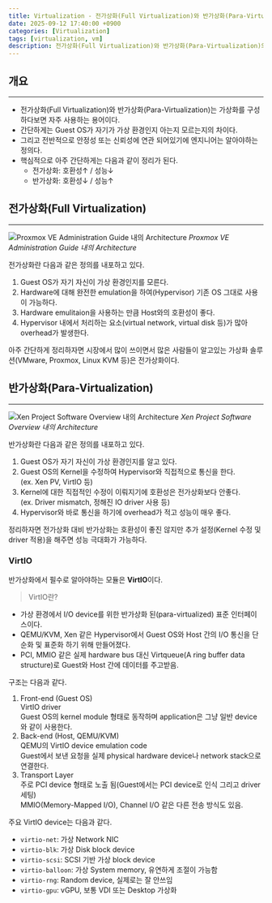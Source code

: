 ```yaml
---
title: Virtualization - 전가상화(Full Virtualization)와 반가상화(Para-Virtualization)의 차이
date: 2025-09-12 17:40:00 +0900
categories: [Virtualization]
tags: [virtualization, vm]
description: 전가상화(Full Virtualization)와 반가상화(Para-Virtualization)의 차이를 설명한다.
---
```


## 개요
---

* 전가상화(Full Virtualization)와 반가상화(Para-Virtualization)는 가상화를 구성하다보면 자주 사용하는 용어이다.
* 간단하게는 Guest OS가 자기가 가상 환경인지 아는지 모르는지의 차이다.
* 그리고 전반적으로 안정성 또는 신뢰성에 연관 되어있기에 엔지니어는 알아야하는 정의다.
* 핵심적으로 아주 간단하게는 다음과 같이 정리가 된다.
  - 전가상화: 호환성↑ / 성능↓
  - 반가상화: 호환성↓ / 성능↑

## 전가상화(Full Virtualization)
---

![Proxmox VE Administration Guide 내의 Architecture](/assets/img/post/virtualization/2025-09-12-virtualization-compare_fullvirtual_and_paravirtual/1.svg)
_Proxmox VE Administration Guide 내의 Architecture_

전가상화란 다음과 같은 정의를 내포하고 있다.

1. Guest OS가 자기 자신이 가상 환경인지를 모른다.
2. Hardware에 대해 완전한 emulation을 하여(Hypervisor) 기존 OS 그대로 사용이 가능하다.
3. Hardware emulitaion을 사용하는 만큼 Host와의 호환성이 좋다.
4. Hypervisor 내에서 처리하는 요소(virtual network, virtual disk 등)가 많아 overhead가 발생한다.

아주 간단하게 정리하자면 시장에서 많이 쓰이면서 많은 사람들이 알고있는 가상화 솔루션(VMware, Proxmox, Linux KVM 등)은 전가상화이다.

## 반가상화(Para-Virtualization)
---

![Xen Project Software Overview 내의 Architecture](/assets/img/post/virtualization/2025-09-12-virtualization-compare_fullvirtual_and_paravirtual/2.png)
_Xen Project Software Overview 내의 Architecture_

반가상화란 다음과 같은 정의를 내포하고 있다.

1. Guest OS가 자기 자신이 가상 환경인지를 알고 있다.
2. Guest OS의 Kernel을 수정하여 Hypervisor와 직접적으로 통신을 한다.  
   (ex. Xen PV, VirtIO 등)
3. Kernel에 대한 직접적인 수정이 이뤄지기에 호환성은 전가상화보다 안좋다.  
   (ex. Driver mismatch, 정해진 IO driver 사용 등)
4. Hypervisor와 바로 통신을 하기에 overhead가 적고 성능이 매우 좋다.

정리하자면 전가상화 대비 반가상화는 호환성이 좋진 않지만 추가 설정(Kernel 수정 및 driver 적용)을 해주면 성능 극대화가 가능하다.

### VirtIO

반가상화에서 필수로 알아야하는 모듈은 **VirtIO**이다.  

>VirtIO란?
* 가상 환경에서 I/O device를 위한 반가상화 된(para-virtualized) 표준 인터페이스이다.
* QEMU/KVM, Xen 같은 Hypervisor에서 Guest OS와 Host 간의 I/O 통신을 단순화 및 표준화 하기 위해 만들어졌다.
* PCI, MMIO 같은 실제 hardware bus 대신 Virtqueue(A ring buffer data structure)로 Guest와 Host 간에 데이터를 주고받음.

구조는 다음과 같다.

1. Front-end (Guest OS)  
   VirtIO driver  
   Guest OS의 kernel module 형태로 동작하며 application은 그냥 일반 device와 같이 사용한다.
2. Back-end (Host, QEMU/KVM)  
   QEMU의 VirtIO device emulation code  
   Guest에서 보낸 요청을 실제 physical hardware device나 network stack으로 연결한다.
3. Transport Layer  
   주로 PCI device 형태로 노출 됨(Guest에서는 PCI device로 인식 그리고 driver 세팅)  
   MMIO(Memory-Mapped I/O), Channel I/O 같은 다른 전송 방식도 있음.

주요 VirtIO device는 다음과 같다.
- `virtio-net`: 가상 Network NIC
- `virtio-blk`: 가상 Disk block device
- `virtio-scsi`: SCSI 기반 가상 block device
- `virtio-balloon`: 가상 System memory, 유연하게 조절이 가능함
- `virtio-rng`: Random device, 실제로는 잘 안쓰임
- `virtio-gpu`: vGPU, 보통 VDI 또는 Desktop 가상화